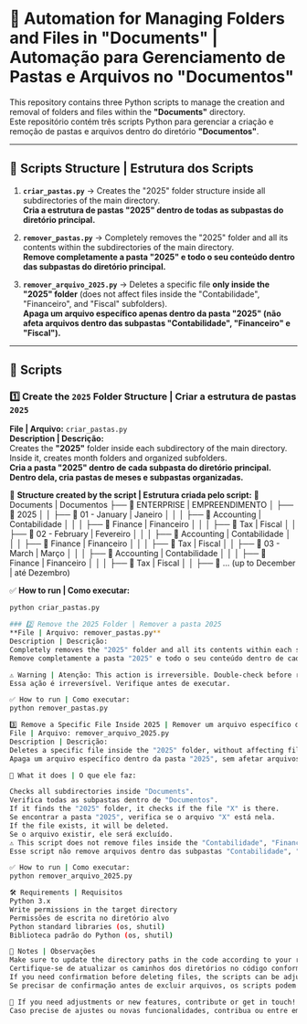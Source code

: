 # 📌 Automation for Managing Folders and Files in "Documents" | Automação para Gerenciamento de Pastas e Arquivos no "Documentos"

This repository contains three Python scripts to manage the creation and removal of folders and files within the **"Documents"** directory.  
Este repositório contém três scripts Python para gerenciar a criação e remoção de pastas e arquivos dentro do diretório **"Documentos"**.

---

## 📂 Scripts Structure | Estrutura dos Scripts
1. **`criar_pastas.py`** → Creates the "2025" folder structure inside all subdirectories of the main directory.  
   **Cria a estrutura de pastas "2025" dentro de todas as subpastas do diretório principal.**

2. **`remover_pastas.py`** → Completely removes the "2025" folder and all its contents within the subdirectories of the main directory.  
   **Remove completamente a pasta "2025" e todo o seu conteúdo dentro das subpastas do diretório principal.**

3. **`remover_arquivo_2025.py`** → Deletes a specific file **only inside the "2025" folder** (does not affect files inside the "Contabilidade", "Financeiro", and "Fiscal" subfolders).  
   **Apaga um arquivo específico **apenas dentro da pasta "2025"** (não afeta arquivos dentro das subpastas "Contabilidade", "Financeiro" e "Fiscal").**

---

## 📜 Scripts

### 1️⃣ Create the `2025` Folder Structure | Criar a estrutura de pastas `2025`
**File | Arquivo:** `criar_pastas.py`  
**Description | Descrição:**  
Creates the **"2025"** folder inside each subdirectory of the main directory. Inside it, creates month folders and organized subfolders.  
**Cria a pasta "2025" dentro de cada subpasta do diretório principal. Dentro dela, cria pastas de meses e subpastas organizadas.**

📌 **Structure created by the script | Estrutura criada pelo script:**
📂 Documents 
| Documentos 
├── 📂 ENTERPRISE | EMPREENDIMENTO │ 
├── 📂 2025 
│ │ ├── 📂 01 - January | Janeiro 
│ │ │ ├── 📂 Accounting | Contabilidade 
│ │ │ ├── 📂 Finance | Financeiro 
│ │ │ ├── 📂 Tax | Fiscal 
│ │ ├── 📂 02 - February | Fevereiro 
│ │ │ ├── 📂 Accounting | Contabilidade 
│ │ │ ├── 📂 Finance | Financeiro 
│ │ │ ├── 📂 Tax | Fiscal 
│ │ ├── 📂 03 - March | Março 
│ │ │ ├── 📂 Accounting | Contabilidade 
│ │ │ ├── 📂 Finance | Financeiro 
│ │ │ ├── 📂 Tax | Fiscal 
│ │ ├── 📂 ... (up to December | até Dezembro)

✅ **How to run | Como executar:**
```sh
python criar_pastas.py

### 2️⃣ Remove the 2025 Folder | Remover a pasta 2025
**File | Arquivo: remover_pastas.py**
Description | Descrição:
Completely removes the "2025" folder and all its contents within each subdirectory of the main directory.
Remove completamente a pasta "2025" e todo o seu conteúdo dentro de cada subpasta do diretório principal.

⚠️ Warning | Atenção: This action is irreversible. Double-check before running.
Essa ação é irreversível. Verifique antes de executar.

✅ How to run | Como executar:
python remover_pastas.py

3️⃣ Remove a Specific File Inside 2025 | Remover um arquivo específico dentro da pasta 2025
File | Arquivo: remover_arquivo_2025.py
Description | Descrição:
Deletes a specific file inside the "2025" folder, without affecting files in subfolders.
Apaga um arquivo específico dentro da pasta "2025", sem afetar arquivos nas subpastas.

📌 What it does | O que ele faz:

Checks all subdirectories inside "Documents".
Verifica todas as subpastas dentro de "Documentos".
If it finds the "2025" folder, it checks if the file "X" is there.
Se encontrar a pasta "2025", verifica se o arquivo "X" está nela.
If the file exists, it will be deleted.
Se o arquivo existir, ele será excluído.
⚠️ This script does not remove files inside the "Contabilidade", "Financeiro", and "Fiscal" subfolders.
Esse script não remove arquivos dentro das subpastas "Contabilidade", "Financeiro" e "Fiscal".

✅ How to run | Como executar:
python remover_arquivo_2025.py

🛠 Requirements | Requisitos
Python 3.x
Write permissions in the target directory
Permissões de escrita no diretório alvo
Python standard libraries (os, shutil)
Biblioteca padrão do Python (os, shutil)

📌 Notes | Observações
Make sure to update the directory paths in the code according to your real structure.
Certifique-se de atualizar os caminhos dos diretórios no código conforme sua estrutura real.
If you need confirmation before deleting files, the scripts can be adjusted.
Se precisar de confirmação antes de excluir arquivos, os scripts podem ser ajustados.

🚀 If you need adjustments or new features, contribute or get in touch! 😊
Caso precise de ajustes ou novas funcionalidades, contribua ou entre em contato! 😊